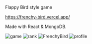 Flappy Bird style game 

https://frenchy-bird.vercel.app/

Made with React & MongoDB.

![game](https://github.com/yobns/FrenchyBird/assets/132787980/e6eb8a1b-6270-497c-a9df-8b280ff32ade)
![rank](https://github.com/yobns/FrenchyBird/assets/132787980/5e9ee6e0-a834-46cc-b758-b0cd731b2519)
![FrenchyBird](https://github.com/yobns/FrenchyBird/assets/132787980/9520c68a-68bc-4528-bf9a-012350d1275e)
![profile](https://github.com/yobns/FrenchyBird/assets/132787980/4c2efc67-6ad5-405d-bbce-e819f27ee859)

